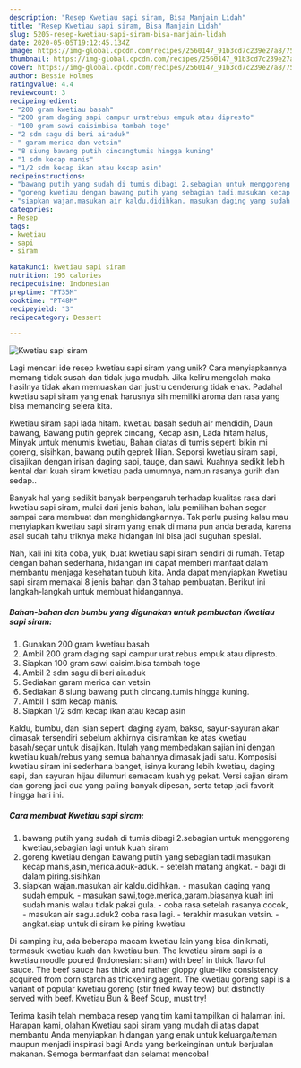 ```yaml
---
description: "Resep Kwetiau sapi siram, Bisa Manjain Lidah"
title: "Resep Kwetiau sapi siram, Bisa Manjain Lidah"
slug: 5205-resep-kwetiau-sapi-siram-bisa-manjain-lidah
date: 2020-05-05T19:12:45.134Z
image: https://img-global.cpcdn.com/recipes/2560147_91b3cd7c239e27a8/751x532cq70/kwetiau-sapi-siram-foto-resep-utama.jpg
thumbnail: https://img-global.cpcdn.com/recipes/2560147_91b3cd7c239e27a8/751x532cq70/kwetiau-sapi-siram-foto-resep-utama.jpg
cover: https://img-global.cpcdn.com/recipes/2560147_91b3cd7c239e27a8/751x532cq70/kwetiau-sapi-siram-foto-resep-utama.jpg
author: Bessie Holmes
ratingvalue: 4.4
reviewcount: 3
recipeingredient:
- "200 gram kwetiau basah"
- "200 gram daging sapi campur uratrebus empuk atau dipresto"
- "100 gram sawi caisimbisa tambah toge"
- "2 sdm sagu di beri airaduk"
- " garam merica dan vetsin"
- "8 siung bawang putih cincangtumis hingga kuning"
- "1 sdm kecap manis"
- "1/2 sdm kecap ikan atau kecap asin"
recipeinstructions:
- "bawang putih yang sudah di tumis dibagi 2.sebagian untuk menggoreng kwetiau,sebagian lagi untuk kuah siram"
- "goreng kwetiau dengan bawang putih yang sebagian tadi.masukan kecap manis,asin,merica.aduk-aduk. setelah matang angkat. bagi di dalam piring.sisihkan"
- "siapkan wajan.masukan air kaldu.didihkan. masukan daging yang sudah empuk. masukan sawi,toge.merica,garam.biasanya kuah ini sudah manis walau tidak pakai gula. coba rasa.setelah rasanya cocok, masukan air sagu.aduk2 coba rasa lagi. terakhir masukan vetsin. angkat.siap untuk di siram ke piring kwetiau"
categories:
- Resep
tags:
- kwetiau
- sapi
- siram

katakunci: kwetiau sapi siram 
nutrition: 195 calories
recipecuisine: Indonesian
preptime: "PT35M"
cooktime: "PT48M"
recipeyield: "3"
recipecategory: Dessert

---
```



![Kwetiau sapi siram](https://img-global.cpcdn.com/recipes/2560147_91b3cd7c239e27a8/751x532cq70/kwetiau-sapi-siram-foto-resep-utama.jpg)

Lagi mencari ide resep kwetiau sapi siram yang unik? Cara menyiapkannya memang tidak susah dan tidak juga mudah. Jika keliru mengolah maka hasilnya tidak akan memuaskan dan justru cenderung tidak enak. Padahal kwetiau sapi siram yang enak harusnya sih memiliki aroma dan rasa yang bisa memancing selera kita.

Kwetiau siram sapi lada hitam. kwetiau basah seduh air mendidih, Daun bawang, Bawang putih geprek cincang, Kecap asin, Lada hitam halus, Minyak untuk menumis kwetiau, Bahan diatas di tumis seperti bikin mi goreng, sisihkan, bawang putih geprek lilian. Seporsi kwetiau siram sapi, disajikan dengan irisan daging sapi, tauge, dan sawi. Kuahnya sedikit lebih kental dari kuah siram kwetiau pada umumnya, namun rasanya gurih dan sedap..

Banyak hal yang sedikit banyak berpengaruh terhadap kualitas rasa dari kwetiau sapi siram, mulai dari jenis bahan, lalu pemilihan bahan segar sampai cara membuat dan menghidangkannya. Tak perlu pusing kalau mau menyiapkan kwetiau sapi siram yang enak di mana pun anda berada, karena asal sudah tahu triknya maka hidangan ini bisa jadi suguhan spesial.


Nah, kali ini kita coba, yuk, buat kwetiau sapi siram sendiri di rumah. Tetap dengan bahan sederhana, hidangan ini dapat memberi manfaat dalam membantu menjaga kesehatan tubuh kita. Anda dapat menyiapkan Kwetiau sapi siram memakai 8 jenis bahan dan 3 tahap pembuatan. Berikut ini langkah-langkah untuk membuat hidangannya.

<!--inarticleads1-->

##### Bahan-bahan dan bumbu yang digunakan untuk pembuatan Kwetiau sapi siram:

1. Gunakan 200 gram kwetiau basah
1. Ambil 200 gram daging sapi campur urat.rebus empuk atau dipresto.
1. Siapkan 100 gram sawi caisim.bisa tambah toge
1. Ambil 2 sdm sagu di beri air.aduk
1. Sediakan  garam merica dan vetsin
1. Sediakan 8 siung bawang putih cincang.tumis hingga kuning.
1. Ambil 1 sdm kecap manis.
1. Siapkan 1/2 sdm kecap ikan atau kecap asin


Kaldu, bumbu, dan isian seperti daging ayam, bakso, sayur-sayuran akan dimasak tersendiri sebelum akhirnya disiramkan ke atas kwetiau basah/segar untuk disajikan. Itulah yang membedakan sajian ini dengan kwetiau kuah/rebus yang semua bahannya dimasak jadi satu. Komposisi kwetiau siram ini sederhana banget, isinya kurang lebih kwetiau, daging sapi, dan sayuran hijau dilumuri semacam kuah yg pekat. Versi sajian siram dan goreng jadi dua yang paling banyak dipesan, serta tetap jadi favorit hingga hari ini. 

<!--inarticleads2-->

##### Cara membuat Kwetiau sapi siram:

1. bawang putih yang sudah di tumis dibagi 2.sebagian untuk menggoreng kwetiau,sebagian lagi untuk kuah siram
1. goreng kwetiau dengan bawang putih yang sebagian tadi.masukan kecap manis,asin,merica.aduk-aduk. - setelah matang angkat. - bagi di dalam piring.sisihkan
1. siapkan wajan.masukan air kaldu.didihkan. - masukan daging yang sudah empuk. - masukan sawi,toge.merica,garam.biasanya kuah ini sudah manis walau tidak pakai gula. - coba rasa.setelah rasanya cocok, - masukan air sagu.aduk2 coba rasa lagi. - terakhir masukan vetsin. - angkat.siap untuk di siram ke piring kwetiau


Di samping itu, ada beberapa macam kwetiau lain yang bisa dinikmati, termasuk kwetiau kuah dan kwetiau bun. The kwetiau siram sapi is a kwetiau noodle poured (Indonesian: siram) with beef in thick flavorful sauce. The beef sauce has thick and rather gloppy glue-like consistency acquired from corn starch as thickening agent. The kwetiau goreng sapi is a variant of popular kwetiau goreng (stir fried kway teow) but distinctly served with beef. Kwetiau Bun &amp; Beef Soup, must try! 

Terima kasih telah membaca resep yang tim kami tampilkan di halaman ini. Harapan kami, olahan Kwetiau sapi siram yang mudah di atas dapat membantu Anda menyiapkan hidangan yang enak untuk keluarga/teman maupun menjadi inspirasi bagi Anda yang berkeinginan untuk berjualan makanan. Semoga bermanfaat dan selamat mencoba!
